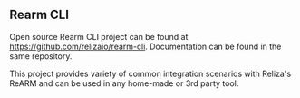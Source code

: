## Rearm CLI

Open source Rearm CLI project can be found at <https://github.com/relizaio/rearm-cli>. Documentation can be found in the same repository.

This project provides variety of common integration scenarios with Reliza's ReARM and can be used in any home-made or 3rd party tool.